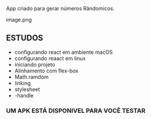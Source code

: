 App criado para gerar números Rândomicos.

image.png


<h2> ESTUDOS </h2>

 - configurando react em ambiente macOS
 - configurando reaact em linux
 - iniciando projeto 
 - Alinhamento com flex-box
 - Math.ramdom
 - linking
 - stylesheet
 - -handle


 <h3> UM APK ESTÁ DISPONIVEL PARA VOCÊ TESTAR </h3>